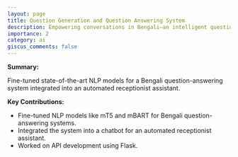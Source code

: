```yaml
---
layout: page
title: Question Generation and Question Answering System
description: Empowering conversations in Bengali—an intelligent question-answering system that enhances customer interactions.
importance: 2
category: ai
giscus_comments: false
---
```


**Summary:**

Fine-tuned state-of-the-art NLP models for a Bengali question-answering system integrated into an automated receptionist assistant.

**Key Contributions:**

- Fine-tuned NLP models like mT5 and mBART for Bengali question-answering systems.
- Integrated the system into a chatbot for an automated receptionist assistant.
- Worked on API development using Flask.
